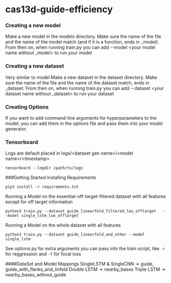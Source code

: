 # cas13d-guide-efficiency


### Creating a new model
Make a new model in the models directory. Make sure the name of the file and the name of the model match (and if it is a function, ends in _model).
From then on, when running train.py you can add --model \<your model name without _model\> to run your model

### Creating a new dataset
Very similar to model
Make a new dataset in the dataset directory. Make sure the name of the file and the name of the dataset match, ends in _dataset.
From then on, when running train.py you can add --dataset \<your dataset name without _dataset\> to run your dataset

### Creating Options
If you want to add command-line arguments for hyperparameters to the model, you can add them in the options file and pass them into your model generator.

### Tensorboard
Logs are default placed in logs/\<dataset gen name\>/\<model name\>/\<timestamp\>
```
tensorboard --logdir /path/to/logs
```


###Getting Started
Installing Requirements
```
pip3 install -r requirements.txt
```
Running a Model on the essential-off-target-filtered dataset with all features except for off target information
```
python3 train.py --dataset guide_linearfold_filtered_loo_offtarget   --model single_lstm_loo_offtarget
```
Running a Model on the whole dataset with all features
```
python3 train.py --dataset guide_linearfold_and_other --model single_lstm
```
See options.py for extra arguments you can pass into the train script, like `-r` for reggression and `-f` for focal loss


####DataSet and Model Mappings
SingleLSTM & SingleCNN -> guide, guide_with_flanks_and_linfold
Double LSTM -> nearby_bases
Triple LSTM -> nearby_bases_without_guide
